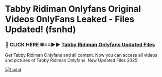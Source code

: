 # Tabby Ridiman Onlyfans Original Videos 0nlyFans Leaked - Files Updated! (fsnhd)

<h3>🔴 CLICK HERE 🌐==►► <a href="https://tinyurl.com/2jnfzry5" rel="nofollow">Tabby Ridiman Onlyfans Updated Files</a></h3>

Get Tabby Ridiman Onlyfans and all content. Now you can access all videos and pictures of Tabby Ridiman Onlyfans. New Updated Files 2025!

[![fsnhd](https://i.imgur.com/GyGTBgg.gif)](https://tinyurl.com/2jnfzry5)
